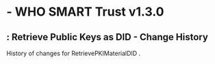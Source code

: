 #  - WHO SMART Trust v1.3.0

## : Retrieve Public Keys as DID - Change History

History of changes for RetrievePKIMaterialDID .

